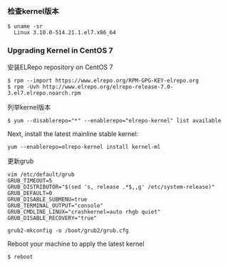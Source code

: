 ### 检查kernel版本
```
$ uname -sr
  Linux 3.10.0-514.21.1.el7.x86_64
```

### Upgrading Kernel in CentOS 7

安装ELRepo repository on CentOS 7
```
$ rpm --import https://www.elrepo.org/RPM-GPG-KEY-elrepo.org
$ rpm -Uvh http://www.elrepo.org/elrepo-release-7.0-3.el7.elrepo.noarch.rpm 
```

列举kernel版本
```
$ yum --disablerepo="*" --enablerepo="elrepo-kernel" list available
```

Next, install the latest mainline stable kernel:
```
yum --enablerepo=elrepo-kernel install kernel-ml 
```

更新grub

```
vim /etc/default/grub
GRUB_TIMEOUT=5
GRUB_DISTRIBUTOR="$(sed 's, release .*$,,g' /etc/system-release)"
GRUB_DEFAULT=0
GRUB_DISABLE_SUBMENU=true
GRUB_TERMINAL_OUTPUT="console"
GRUB_CMDLINE_LINUX="crashkernel=auto rhgb quiet"
GRUB_DISABLE_RECOVERY="true"

grub2-mkconfig -o /boot/grub2/grub.cfg
```

Reboot your machine to apply the latest kernel
```
$ reboot
```
